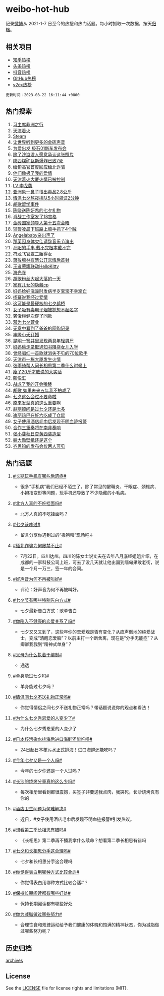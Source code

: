 # weibo-hot-hub

记录[微博](https://www.weibo.com)从 2021-1-7 日至今的热搜和热门话题。每小时抓取一次数据，按天[归档](archives)。

## 相关项目

- [知乎热榜](https://github.com/lonnyzhang423/zhihu-hot-hub)
- [头条热榜](https://github.com/lonnyzhang423/toutiao-hot-hub)
- [抖音热榜](https://github.com/lonnyzhang423/douyin-hot-hub)
- [GitHub热榜](https://github.com/lonnyzhang423/github-hot-hub)
- [v2ex热榜](https://github.com/lonnyzhang423/v2ex-hot-hub)


`更新时间：2023-08-22 16:11:44 +0800`

## 热门搜索

1. [习主席非洲之行](https://m.weibo.cn/search?containerid=100103type%3D1%26t%3D10%26q%3D%23%E4%B9%A0%E4%B8%BB%E5%B8%AD%E9%9D%9E%E6%B4%B2%E4%B9%8B%E8%A1%8C%23&stream_entry_id=51&isnewpage=1&extparam=seat%3D1%26c_type%3D51%26cate%3D10103%26filter_type%3Drealtimehot%26pos%3D0%26stream_entry_id%3D51%26dgr%3D0%26display_time%3D1692691903%26pre_seqid%3D1692691903369027164153&luicode=10000011&lfid=106003type%253D25%2526t%253D3%2526disable_hot%253D1%2526filter_type%253Drealtimehot)
1. [天津着火](https://m.weibo.cn/search?containerid=100103type%3D1%26t%3D10%26q%3D%23%E5%A4%A9%E6%B4%A5%E7%9D%80%E7%81%AB%23&stream_entry_id=31&isnewpage=1&extparam=seat%3D1%26lcate%3D5001%26dgr%3D0%26band_rank%3D1%26filter_type%3Drealtimehot%26pos%3D0%26flag%3D4%26c_type%3D31%26realpos%3D1%26cate%3D5001%26q%3D%2523%25E5%25A4%25A9%25E6%25B4%25A5%25E7%259D%2580%25E7%2581%25AB%2523%26stream_entry_id%3D31%26display_time%3D1692691903%26pre_seqid%3D1692691903369027164153&luicode=10000011&lfid=106003type%253D25%2526t%253D3%2526disable_hot%253D1%2526filter_type%253Drealtimehot)
1. [Steam](https://m.weibo.cn/search?containerid=100103type%3D1%26t%3D10%26q%3DSteam&stream_entry_id=31&isnewpage=1&extparam=seat%3D1%26lcate%3D5001%26dgr%3D0%26band_rank%3D2%26filter_type%3Drealtimehot%26pos%3D1%26flag%3D1%26c_type%3D31%26realpos%3D2%26cate%3D5001%26q%3DSteam%26stream_entry_id%3D31%26display_time%3D1692691903%26pre_seqid%3D1692691903369027164153&luicode=10000011&lfid=106003type%253D25%2526t%253D3%2526disable_hot%253D1%2526filter_type%253Drealtimehot)
1. [让世界听到更多的金砖声音](https://m.weibo.cn/search?containerid=100103type%3D1%26t%3D10%26q%3D%23%E8%AE%A9%E4%B8%96%E7%95%8C%E5%90%AC%E5%88%B0%E6%9B%B4%E5%A4%9A%E7%9A%84%E9%87%91%E7%A0%96%E5%A3%B0%E9%9F%B3%23&stream_entry_id=31&isnewpage=1&extparam=seat%3D1%26lcate%3D5001%26dgr%3D0%26band_rank%3D3%26filter_type%3Drealtimehot%26pos%3D2%26flag%3D1%26c_type%3D31%26realpos%3D3%26cate%3D5001%26q%3D%2523%25E8%25AE%25A9%25E4%25B8%2596%25E7%2595%258C%25E5%2590%25AC%25E5%2588%25B0%25E6%259B%25B4%25E5%25A4%259A%25E7%259A%2584%25E9%2587%2591%25E7%25A0%2596%25E5%25A3%25B0%25E9%259F%25B3%2523%26stream_entry_id%3D31%26display_time%3D1692691903%26pre_seqid%3D1692691903369027164153&luicode=10000011&lfid=106003type%253D25%2526t%253D3%2526disable_hot%253D1%2526filter_type%253Drealtimehot)
1. [为爱出发 极石01新车发布会](https://m.weibo.cn/search?containerid=100103type%3D1%26t%3D10%26q%3D%23%E4%B8%BA%E7%88%B1%E5%87%BA%E5%8F%91+%E6%9E%81%E7%9F%B301%E6%96%B0%E8%BD%A6%E5%8F%91%E5%B8%83%E4%BC%9A%23&stream_entry_id=31&isnewpage=1&extparam=seat%3D1%26lcate%3D5001%26topic_ad%3D1%26is_ad_pos%3D1%26filter_type%3Drealtimehot%26pos%3D3%26dgr%3D0%26adid%3D200085%26c_type%3D31%26cate%3D5001%26q%3D%2523%25E4%25B8%25BA%25E7%2588%25B1%25E5%2587%25BA%25E5%258F%2591%2520%25E6%259E%2581%25E7%259F%25B301%25E6%2596%25B0%25E8%25BD%25A6%25E5%258F%2591%25E5%25B8%2583%25E4%25BC%259A%2523%26stream_entry_id%3D31%26band_rank%3D4%26display_time%3D1692691903%26pre_seqid%3D1692691903369027164153&luicode=10000011&lfid=106003type%253D25%2526t%253D3%2526disable_hot%253D1%2526filter_type%253Drealtimehot)
1. [除了沙溢没人愿意承认这张照片](https://m.weibo.cn/search?containerid=100103type%3D1%26t%3D10%26q%3D%E9%99%A4%E4%BA%86%E6%B2%99%E6%BA%A2%E6%B2%A1%E4%BA%BA%E6%84%BF%E6%84%8F%E6%89%BF%E8%AE%A4%E8%BF%99%E5%BC%A0%E7%85%A7%E7%89%87&stream_entry_id=31&isnewpage=1&extparam=seat%3D1%26lcate%3D5001%26dgr%3D0%26band_rank%3D4%26filter_type%3Drealtimehot%26pos%3D4%26flag%3D2%26c_type%3D31%26realpos%3D4%26cate%3D5001%26q%3D%25E9%2599%25A4%25E4%25BA%2586%25E6%25B2%2599%25E6%25BA%25A2%25E6%25B2%25A1%25E4%25BA%25BA%25E6%2584%25BF%25E6%2584%258F%25E6%2589%25BF%25E8%25AE%25A4%25E8%25BF%2599%25E5%25BC%25A0%25E7%2585%25A7%25E7%2589%2587%26stream_entry_id%3D31%26display_time%3D1692691903%26pre_seqid%3D1692691903369027164153&luicode=10000011&lfid=106003type%253D25%2526t%253D3%2526disable_hot%253D1%2526filter_type%253Drealtimehot)
1. [陕西煤矿瓦斯爆炸已致7死](https://m.weibo.cn/search?containerid=100103type%3D1%26t%3D10%26q%3D%23%E9%99%95%E8%A5%BF%E7%85%A4%E7%9F%BF%E7%93%A6%E6%96%AF%E7%88%86%E7%82%B8%E5%B7%B2%E8%87%B47%E6%AD%BB%23&stream_entry_id=31&isnewpage=1&extparam=seat%3D1%26lcate%3D5001%26dgr%3D0%26band_rank%3D5%26filter_type%3Drealtimehot%26pos%3D5%26flag%3D1%26c_type%3D31%26realpos%3D5%26cate%3D5001%26q%3D%2523%25E9%2599%2595%25E8%25A5%25BF%25E7%2585%25A4%25E7%259F%25BF%25E7%2593%25A6%25E6%2596%25AF%25E7%2588%2586%25E7%2582%25B8%25E5%25B7%25B2%25E8%2587%25B47%25E6%25AD%25BB%2523%26stream_entry_id%3D31%26display_time%3D1692691903%26pre_seqid%3D1692691903369027164153&luicode=10000011&lfid=106003type%253D25%2526t%253D3%2526disable_hot%253D1%2526filter_type%253Drealtimehot)
1. [缅甸高官首度回应缅北诈骗](https://m.weibo.cn/search?containerid=100103type%3D1%26t%3D10%26q%3D%23%E7%BC%85%E7%94%B8%E9%AB%98%E5%AE%98%E9%A6%96%E5%BA%A6%E5%9B%9E%E5%BA%94%E7%BC%85%E5%8C%97%E8%AF%88%E9%AA%97%23&stream_entry_id=31&isnewpage=1&extparam=seat%3D1%26lcate%3D5001%26dgr%3D0%26band_rank%3D6%26filter_type%3Drealtimehot%26pos%3D6%26flag%3D2%26c_type%3D31%26realpos%3D6%26cate%3D5001%26q%3D%2523%25E7%25BC%2585%25E7%2594%25B8%25E9%25AB%2598%25E5%25AE%2598%25E9%25A6%2596%25E5%25BA%25A6%25E5%259B%259E%25E5%25BA%2594%25E7%25BC%2585%25E5%258C%2597%25E8%25AF%2588%25E9%25AA%2597%2523%26stream_entry_id%3D31%26display_time%3D1692691903%26pre_seqid%3D1692691903369027164153&luicode=10000011&lfid=106003type%253D25%2526t%253D3%2526disable_hot%253D1%2526filter_type%253Drealtimehot)
1. [他们像极了我的爱情](https://m.weibo.cn/search?containerid=100103type%3D1%26t%3D10%26q%3D%23%E4%BB%96%E4%BB%AC%E5%83%8F%E6%9E%81%E4%BA%86%E6%88%91%E7%9A%84%E7%88%B1%E6%83%85%23&stream_entry_id=31&isnewpage=1&extparam=seat%3D1%26lcate%3D5001%26is_ad_pos%3D1%26band_rank%3D7%26filter_type%3Drealtimehot%26pos%3D7%26dgr%3D0%26adid%3D200205%26c_type%3D31%26cate%3D5001%26q%3D%2523%25E4%25BB%2596%25E4%25BB%25AC%25E5%2583%258F%25E6%259E%2581%25E4%25BA%2586%25E6%2588%2591%25E7%259A%2584%25E7%2588%25B1%25E6%2583%2585%2523%26stream_entry_id%3D31%26display_time%3D1692691903%26pre_seqid%3D1692691903369027164153&luicode=10000011&lfid=106003type%253D25%2526t%253D3%2526disable_hot%253D1%2526filter_type%253Drealtimehot)
1. [天津着火大厦火情已被控制](https://m.weibo.cn/search?containerid=100103type%3D1%26t%3D10%26q%3D%23%E5%A4%A9%E6%B4%A5%E7%9D%80%E7%81%AB%E5%A4%A7%E5%8E%A6%E7%81%AB%E6%83%85%E5%B7%B2%E8%A2%AB%E6%8E%A7%E5%88%B6%23&stream_entry_id=31&isnewpage=1&extparam=seat%3D1%26lcate%3D5001%26dgr%3D0%26band_rank%3D7%26filter_type%3Drealtimehot%26pos%3D8%26flag%3D1%26c_type%3D31%26realpos%3D7%26cate%3D5001%26q%3D%2523%25E5%25A4%25A9%25E6%25B4%25A5%25E7%259D%2580%25E7%2581%25AB%25E5%25A4%25A7%25E5%258E%25A6%25E7%2581%25AB%25E6%2583%2585%25E5%25B7%25B2%25E8%25A2%25AB%25E6%258E%25A7%25E5%2588%25B6%2523%26stream_entry_id%3D31%26display_time%3D1692691903%26pre_seqid%3D1692691903369027164153&luicode=10000011&lfid=106003type%253D25%2526t%253D3%2526disable_hot%253D1%2526filter_type%253Drealtimehot)
1. [LV 李龙馥](https://m.weibo.cn/search?containerid=100103type%3D1%26t%3D10%26q%3DLV+%E6%9D%8E%E9%BE%99%E9%A6%A5&stream_entry_id=31&isnewpage=1&extparam=seat%3D1%26lcate%3D5001%26dgr%3D0%26band_rank%3D8%26filter_type%3Drealtimehot%26pos%3D9%26flag%3D0%26c_type%3D31%26realpos%3D8%26cate%3D5001%26q%3DLV%2520%25E6%259D%258E%25E9%25BE%2599%25E9%25A6%25A5%26stream_entry_id%3D31%26display_time%3D1692691903%26pre_seqid%3D1692691903369027164153&luicode=10000011&lfid=106003type%253D25%2526t%253D3%2526disable_hot%253D1%2526filter_type%253Drealtimehot)
1. [亚洲象一鼻子甩出毒品2.8公斤](https://m.weibo.cn/search?containerid=100103type%3D1%26t%3D10%26q%3D%23%E4%BA%9A%E6%B4%B2%E8%B1%A1%E4%B8%80%E9%BC%BB%E5%AD%90%E7%94%A9%E5%87%BA%E6%AF%92%E5%93%812.8%E5%85%AC%E6%96%A4%23&stream_entry_id=31&isnewpage=1&extparam=seat%3D1%26lcate%3D5001%26dgr%3D0%26band_rank%3D9%26filter_type%3Drealtimehot%26pos%3D10%26flag%3D2%26c_type%3D31%26realpos%3D9%26cate%3D5001%26q%3D%2523%25E4%25BA%259A%25E6%25B4%25B2%25E8%25B1%25A1%25E4%25B8%2580%25E9%25BC%25BB%25E5%25AD%2590%25E7%2594%25A9%25E5%2587%25BA%25E6%25AF%2592%25E5%2593%25812.8%25E5%2585%25AC%25E6%2596%25A4%2523%26stream_entry_id%3D31%26display_time%3D1692691903%26pre_seqid%3D1692691903369027164153&luicode=10000011&lfid=106003type%253D25%2526t%253D3%2526disable_hot%253D1%2526filter_type%253Drealtimehot)
1. [情侣七夕熬夜排队5小时领证2分钟](https://m.weibo.cn/search?containerid=100103type%3D1%26t%3D10%26q%3D%23%E6%83%85%E4%BE%A3%E4%B8%83%E5%A4%95%E7%86%AC%E5%A4%9C%E6%8E%92%E9%98%9F5%E5%B0%8F%E6%97%B6%E9%A2%86%E8%AF%812%E5%88%86%E9%92%9F%23&stream_entry_id=31&isnewpage=1&extparam=seat%3D1%26lcate%3D5001%26dgr%3D0%26band_rank%3D10%26filter_type%3Drealtimehot%26pos%3D11%26flag%3D0%26c_type%3D31%26realpos%3D10%26cate%3D5001%26q%3D%2523%25E6%2583%2585%25E4%25BE%25A3%25E4%25B8%2583%25E5%25A4%2595%25E7%2586%25AC%25E5%25A4%259C%25E6%258E%2592%25E9%2598%259F5%25E5%25B0%258F%25E6%2597%25B6%25E9%25A2%2586%25E8%25AF%25812%25E5%2588%2586%25E9%2592%259F%2523%26stream_entry_id%3D31%26display_time%3D1692691903%26pre_seqid%3D1692691903369027164153&luicode=10000011&lfid=106003type%253D25%2526t%253D3%2526disable_hot%253D1%2526filter_type%253Drealtimehot)
1. [胡歌留学事件](https://m.weibo.cn/search?containerid=100103type%3D1%26t%3D10%26q%3D%23%E8%83%A1%E6%AD%8C%E7%95%99%E5%AD%A6%E4%BA%8B%E4%BB%B6%23&stream_entry_id=31&isnewpage=1&extparam=seat%3D1%26lcate%3D5001%26dgr%3D0%26band_rank%3D11%26filter_type%3Drealtimehot%26pos%3D12%26flag%3D1%26c_type%3D31%26realpos%3D11%26cate%3D5001%26q%3D%2523%25E8%2583%25A1%25E6%25AD%258C%25E7%2595%2599%25E5%25AD%25A6%25E4%25BA%258B%25E4%25BB%25B6%2523%26stream_entry_id%3D31%26display_time%3D1692691903%26pre_seqid%3D1692691903369027164153&luicode=10000011&lfid=106003type%253D25%2526t%253D3%2526disable_hot%253D1%2526filter_type%253Drealtimehot)
1. [陈晓送陈妍希的七夕礼物](https://m.weibo.cn/search?containerid=100103type%3D1%26t%3D10%26q%3D%23%E9%99%88%E6%99%93%E9%80%81%E9%99%88%E5%A6%8D%E5%B8%8C%E7%9A%84%E4%B8%83%E5%A4%95%E7%A4%BC%E7%89%A9%23&stream_entry_id=31&isnewpage=1&extparam=seat%3D1%26lcate%3D5001%26dgr%3D0%26band_rank%3D12%26filter_type%3Drealtimehot%26pos%3D13%26flag%3D1%26c_type%3D31%26realpos%3D12%26cate%3D5001%26q%3D%2523%25E9%2599%2588%25E6%2599%2593%25E9%2580%2581%25E9%2599%2588%25E5%25A6%258D%25E5%25B8%258C%25E7%259A%2584%25E4%25B8%2583%25E5%25A4%2595%25E7%25A4%25BC%25E7%2589%25A9%2523%26stream_entry_id%3D31%26display_time%3D1692691903%26pre_seqid%3D1692691903369027164153&luicode=10000011&lfid=106003type%253D25%2526t%253D3%2526disable_hot%253D1%2526filter_type%253Drealtimehot)
1. [肖战工作室发了18宫格](https://m.weibo.cn/search?containerid=100103type%3D1%26t%3D10%26q%3D%23%E8%82%96%E6%88%98%E5%B7%A5%E4%BD%9C%E5%AE%A4%E5%8F%91%E4%BA%8618%E5%AE%AB%E6%A0%BC%23&stream_entry_id=31&isnewpage=1&extparam=seat%3D1%26lcate%3D5001%26dgr%3D0%26band_rank%3D13%26filter_type%3Drealtimehot%26pos%3D14%26flag%3D1%26c_type%3D31%26realpos%3D13%26cate%3D5001%26q%3D%2523%25E8%2582%2596%25E6%2588%2598%25E5%25B7%25A5%25E4%25BD%259C%25E5%25AE%25A4%25E5%258F%2591%25E4%25BA%258618%25E5%25AE%25AB%25E6%25A0%25BC%2523%26stream_entry_id%3D31%26display_time%3D1692691903%26pre_seqid%3D1692691903369027164153&luicode=10000011&lfid=106003type%253D25%2526t%253D3%2526disable_hot%253D1%2526filter_type%253Drealtimehot)
1. [金砖国家领导人第十五次会晤](https://m.weibo.cn/search?containerid=100103type%3D1%26t%3D10%26q%3D%23%E9%87%91%E7%A0%96%E5%9B%BD%E5%AE%B6%E9%A2%86%E5%AF%BC%E4%BA%BA%E7%AC%AC%E5%8D%81%E4%BA%94%E6%AC%A1%E4%BC%9A%E6%99%A4%23&stream_entry_id=31&isnewpage=1&extparam=seat%3D1%26lcate%3D5001%26dgr%3D0%26band_rank%3D14%26filter_type%3Drealtimehot%26pos%3D15%26flag%3D1%26c_type%3D31%26realpos%3D14%26cate%3D5001%26q%3D%2523%25E9%2587%2591%25E7%25A0%2596%25E5%259B%25BD%25E5%25AE%25B6%25E9%25A2%2586%25E5%25AF%25BC%25E4%25BA%25BA%25E7%25AC%25AC%25E5%258D%2581%25E4%25BA%2594%25E6%25AC%25A1%25E4%25BC%259A%25E6%2599%25A4%2523%26stream_entry_id%3D31%26display_time%3D1692691903%26pre_seqid%3D1692691903369027164153&luicode=10000011&lfid=106003type%253D25%2526t%253D3%2526disable_hot%253D1%2526filter_type%253Drealtimehot)
1. [辅警凌晨下班路上顺手抓了4个贼](https://m.weibo.cn/search?containerid=100103type%3D1%26t%3D10%26q%3D%23%E8%BE%85%E8%AD%A6%E5%87%8C%E6%99%A8%E4%B8%8B%E7%8F%AD%E8%B7%AF%E4%B8%8A%E9%A1%BA%E6%89%8B%E6%8A%93%E4%BA%864%E4%B8%AA%E8%B4%BC%23&stream_entry_id=31&isnewpage=1&extparam=seat%3D1%26lcate%3D5001%26dgr%3D0%26band_rank%3D15%26filter_type%3Drealtimehot%26pos%3D16%26flag%3D32768%26adid%3D200266%26c_type%3D31%26realpos%3D15%26cate%3D5001%26q%3D%2523%25E8%25BE%2585%25E8%25AD%25A6%25E5%2587%258C%25E6%2599%25A8%25E4%25B8%258B%25E7%258F%25AD%25E8%25B7%25AF%25E4%25B8%258A%25E9%25A1%25BA%25E6%2589%258B%25E6%258A%2593%25E4%25BA%25864%25E4%25B8%25AA%25E8%25B4%25BC%2523%26stream_entry_id%3D31%26display_time%3D1692691903%26pre_seqid%3D1692691903369027164153&luicode=10000011&lfid=106003type%253D25%2526t%253D3%2526disable_hot%253D1%2526filter_type%253Drealtimehot)
1. [Angelababy亲出声了](https://m.weibo.cn/search?containerid=100103type%3D1%26t%3D10%26q%3D%23Angelababy%E4%BA%B2%E5%87%BA%E5%A3%B0%E4%BA%86%23&stream_entry_id=31&isnewpage=1&extparam=seat%3D1%26lcate%3D5001%26dgr%3D0%26band_rank%3D16%26filter_type%3Drealtimehot%26pos%3D17%26flag%3D1%26c_type%3D31%26realpos%3D16%26cate%3D5001%26q%3D%2523Angelababy%25E4%25BA%25B2%25E5%2587%25BA%25E5%25A3%25B0%25E4%25BA%2586%2523%26stream_entry_id%3D31%26display_time%3D1692691903%26pre_seqid%3D1692691903369027164153&luicode=10000011&lfid=106003type%253D25%2526t%253D3%2526disable_hot%253D1%2526filter_type%253Drealtimehot)
1. [那英因身体欠佳请辞音乐节演出](https://m.weibo.cn/search?containerid=100103type%3D1%26t%3D10%26q%3D%23%E9%82%A3%E8%8B%B1%E5%9B%A0%E8%BA%AB%E4%BD%93%E6%AC%A0%E4%BD%B3%E8%AF%B7%E8%BE%9E%E9%9F%B3%E4%B9%90%E8%8A%82%E6%BC%94%E5%87%BA%23&stream_entry_id=31&isnewpage=1&extparam=seat%3D1%26lcate%3D5001%26dgr%3D0%26band_rank%3D17%26filter_type%3Drealtimehot%26pos%3D18%26flag%3D2%26c_type%3D31%26realpos%3D17%26cate%3D5001%26q%3D%2523%25E9%2582%25A3%25E8%258B%25B1%25E5%259B%25A0%25E8%25BA%25AB%25E4%25BD%2593%25E6%25AC%25A0%25E4%25BD%25B3%25E8%25AF%25B7%25E8%25BE%259E%25E9%259F%25B3%25E4%25B9%2590%25E8%258A%2582%25E6%25BC%2594%25E5%2587%25BA%2523%26stream_entry_id%3D31%26display_time%3D1692691903%26pre_seqid%3D1692691903369027164153&luicode=10000011&lfid=106003type%253D25%2526t%253D3%2526disable_hot%253D1%2526filter_type%253Drealtimehot)
1. [孙阳的手串 戴不完根本戴不完](https://m.weibo.cn/search?containerid=100103type%3D1%26t%3D10%26q%3D%E5%AD%99%E9%98%B3%E7%9A%84%E6%89%8B%E4%B8%B2+%E6%88%B4%E4%B8%8D%E5%AE%8C%E6%A0%B9%E6%9C%AC%E6%88%B4%E4%B8%8D%E5%AE%8C&stream_entry_id=31&isnewpage=1&extparam=seat%3D1%26lcate%3D5001%26dgr%3D0%26band_rank%3D18%26filter_type%3Drealtimehot%26pos%3D19%26flag%3D0%26c_type%3D31%26realpos%3D18%26cate%3D5001%26q%3D%25E5%25AD%2599%25E9%2598%25B3%25E7%259A%2584%25E6%2589%258B%25E4%25B8%25B2%2520%25E6%2588%25B4%25E4%25B8%258D%25E5%25AE%258C%25E6%25A0%25B9%25E6%259C%25AC%25E6%2588%25B4%25E4%25B8%258D%25E5%25AE%258C%26stream_entry_id%3D31%26display_time%3D1692691903%26pre_seqid%3D1692691903369027164153&luicode=10000011&lfid=106003type%253D25%2526t%253D3%2526disable_hot%253D1%2526filter_type%253Drealtimehot)
1. [符龙飞官宣二胎得女](https://m.weibo.cn/search?containerid=100103type%3D1%26t%3D10%26q%3D%23%E7%AC%A6%E9%BE%99%E9%A3%9E%E5%AE%98%E5%AE%A3%E4%BA%8C%E8%83%8E%E5%BE%97%E5%A5%B3%23&stream_entry_id=31&isnewpage=1&extparam=seat%3D1%26lcate%3D5001%26dgr%3D0%26band_rank%3D19%26filter_type%3Drealtimehot%26pos%3D20%26flag%3D0%26c_type%3D31%26realpos%3D19%26cate%3D5001%26q%3D%2523%25E7%25AC%25A6%25E9%25BE%2599%25E9%25A3%259E%25E5%25AE%2598%25E5%25AE%25A3%25E4%25BA%258C%25E8%2583%258E%25E5%25BE%2597%25E5%25A5%25B3%2523%26stream_entry_id%3D31%26display_time%3D1692691903%26pre_seqid%3D1692691903369027164153&luicode=10000011&lfid=106003type%253D25%2526t%253D3%2526disable_hot%253D1%2526filter_type%253Drealtimehot)
1. [萧敬腾林有慧公开恋情后首封](https://m.weibo.cn/search?containerid=100103type%3D1%26t%3D10%26q%3D%23%E8%90%A7%E6%95%AC%E8%85%BE%E6%9E%97%E6%9C%89%E6%85%A7%E5%85%AC%E5%BC%80%E6%81%8B%E6%83%85%E5%90%8E%E9%A6%96%E5%B0%81%23&stream_entry_id=31&isnewpage=1&extparam=seat%3D1%26lcate%3D5001%26dgr%3D0%26band_rank%3D20%26filter_type%3Drealtimehot%26pos%3D21%26flag%3D1%26c_type%3D31%26realpos%3D20%26cate%3D5001%26q%3D%2523%25E8%2590%25A7%25E6%2595%25AC%25E8%2585%25BE%25E6%259E%2597%25E6%259C%2589%25E6%2585%25A7%25E5%2585%25AC%25E5%25BC%2580%25E6%2581%258B%25E6%2583%2585%25E5%2590%258E%25E9%25A6%2596%25E5%25B0%2581%2523%26stream_entry_id%3D31%26display_time%3D1692691903%26pre_seqid%3D1692691903369027164153&luicode=10000011&lfid=106003type%253D25%2526t%253D3%2526disable_hot%253D1%2526filter_type%253Drealtimehot)
1. [王者荣耀联动HelloKitty](https://m.weibo.cn/search?containerid=100103type%3D1%26t%3D10%26q%3D%23%E7%8E%8B%E8%80%85%E8%8D%A3%E8%80%80%E8%81%94%E5%8A%A8HelloKitty%23&stream_entry_id=31&isnewpage=1&extparam=seat%3D1%26lcate%3D5001%26dgr%3D0%26band_rank%3D21%26filter_type%3Drealtimehot%26pos%3D22%26flag%3D0%26c_type%3D31%26realpos%3D21%26cate%3D5001%26q%3D%2523%25E7%258E%258B%25E8%2580%2585%25E8%258D%25A3%25E8%2580%2580%25E8%2581%2594%25E5%258A%25A8HelloKitty%2523%26stream_entry_id%3D31%26display_time%3D1692691903%26pre_seqid%3D1692691903369027164153&luicode=10000011&lfid=106003type%253D25%2526t%253D3%2526disable_hot%253D1%2526filter_type%253Drealtimehot)
1. [海光寺](https://m.weibo.cn/search?containerid=100103type%3D1%26t%3D10%26q%3D%E6%B5%B7%E5%85%89%E5%AF%BA&stream_entry_id=31&isnewpage=1&extparam=seat%3D1%26lcate%3D5001%26dgr%3D0%26band_rank%3D22%26filter_type%3Drealtimehot%26pos%3D23%26flag%3D1%26c_type%3D31%26realpos%3D22%26cate%3D5001%26q%3D%25E6%25B5%25B7%25E5%2585%2589%25E5%25AF%25BA%26stream_entry_id%3D31%26display_time%3D1692691903%26pre_seqid%3D1692691903369027164153&luicode=10000011&lfid=106003type%253D25%2526t%253D3%2526disable_hot%253D1%2526filter_type%253Drealtimehot)
1. [胡歌粉丝大起大落的一天](https://m.weibo.cn/search?containerid=100103type%3D1%26t%3D10%26q%3D%23%E8%83%A1%E6%AD%8C%E7%B2%89%E4%B8%9D%E5%A4%A7%E8%B5%B7%E5%A4%A7%E8%90%BD%E7%9A%84%E4%B8%80%E5%A4%A9%23&stream_entry_id=31&isnewpage=1&extparam=seat%3D1%26lcate%3D5001%26dgr%3D0%26band_rank%3D23%26filter_type%3Drealtimehot%26pos%3D24%26flag%3D1%26c_type%3D31%26realpos%3D23%26cate%3D5001%26q%3D%2523%25E8%2583%25A1%25E6%25AD%258C%25E7%25B2%2589%25E4%25B8%259D%25E5%25A4%25A7%25E8%25B5%25B7%25E5%25A4%25A7%25E8%2590%25BD%25E7%259A%2584%25E4%25B8%2580%25E5%25A4%25A9%2523%26stream_entry_id%3D31%26display_time%3D1692691903%26pre_seqid%3D1692691903369027164153&luicode=10000011&lfid=106003type%253D25%2526t%253D3%2526disable_hot%253D1%2526filter_type%253Drealtimehot)
1. [家有儿女的隐藏cp](https://m.weibo.cn/search?containerid=100103type%3D1%26t%3D10%26q%3D%23%E5%AE%B6%E6%9C%89%E5%84%BF%E5%A5%B3%E7%9A%84%E9%9A%90%E8%97%8Fcp%23&stream_entry_id=31&isnewpage=1&extparam=seat%3D1%26lcate%3D5001%26dgr%3D0%26band_rank%3D24%26filter_type%3Drealtimehot%26pos%3D25%26flag%3D1%26c_type%3D31%26realpos%3D24%26cate%3D5001%26q%3D%2523%25E5%25AE%25B6%25E6%259C%2589%25E5%2584%25BF%25E5%25A5%25B3%25E7%259A%2584%25E9%259A%2590%25E8%2597%258Fcp%2523%26stream_entry_id%3D31%26display_time%3D1692691903%26pre_seqid%3D1692691903369027164153&luicode=10000011&lfid=106003type%253D25%2526t%253D3%2526disable_hot%253D1%2526filter_type%253Drealtimehot)
1. [妈妈给娃洗澡时发病半岁宝宝不幸溺亡](https://m.weibo.cn/search?containerid=100103type%3D1%26t%3D10%26q%3D%23%E5%A6%88%E5%A6%88%E7%BB%99%E5%A8%83%E6%B4%97%E6%BE%A1%E6%97%B6%E5%8F%91%E7%97%85%E5%8D%8A%E5%B2%81%E5%AE%9D%E5%AE%9D%E4%B8%8D%E5%B9%B8%E6%BA%BA%E4%BA%A1%23&stream_entry_id=31&isnewpage=1&extparam=seat%3D1%26lcate%3D5001%26dgr%3D0%26band_rank%3D25%26filter_type%3Drealtimehot%26pos%3D26%26flag%3D0%26c_type%3D31%26realpos%3D25%26cate%3D5001%26q%3D%2523%25E5%25A6%2588%25E5%25A6%2588%25E7%25BB%2599%25E5%25A8%2583%25E6%25B4%2597%25E6%25BE%25A1%25E6%2597%25B6%25E5%258F%2591%25E7%2597%2585%25E5%258D%258A%25E5%25B2%2581%25E5%25AE%259D%25E5%25AE%259D%25E4%25B8%258D%25E5%25B9%25B8%25E6%25BA%25BA%25E4%25BA%25A1%2523%26stream_entry_id%3D31%26display_time%3D1692691903%26pre_seqid%3D1692691903369027164153&luicode=10000011&lfid=106003type%253D25%2526t%253D3%2526disable_hot%253D1%2526filter_type%253Drealtimehot)
1. [杨幂说我呸过爱情](https://m.weibo.cn/search?containerid=100103type%3D1%26t%3D10%26q%3D%23%E6%9D%A8%E5%B9%82%E8%AF%B4%E6%88%91%E5%91%B8%E8%BF%87%E7%88%B1%E6%83%85%23&stream_entry_id=31&isnewpage=1&extparam=seat%3D1%26lcate%3D5001%26dgr%3D0%26band_rank%3D26%26filter_type%3Drealtimehot%26pos%3D27%26flag%3D1%26c_type%3D31%26realpos%3D26%26cate%3D5001%26q%3D%2523%25E6%259D%25A8%25E5%25B9%2582%25E8%25AF%25B4%25E6%2588%2591%25E5%2591%25B8%25E8%25BF%2587%25E7%2588%25B1%25E6%2583%2585%2523%26stream_entry_id%3D31%26display_time%3D1692691903%26pre_seqid%3D1692691903369027164153&luicode=10000011&lfid=106003type%253D25%2526t%253D3%2526disable_hot%253D1%2526filter_type%253Drealtimehot)
1. [这可能是最硬核的七夕鹊桥](https://m.weibo.cn/search?containerid=100103type%3D1%26t%3D10%26q%3D%23%E8%BF%99%E5%8F%AF%E8%83%BD%E6%98%AF%E6%9C%80%E7%A1%AC%E6%A0%B8%E7%9A%84%E4%B8%83%E5%A4%95%E9%B9%8A%E6%A1%A5%23&stream_entry_id=31&isnewpage=1&extparam=seat%3D1%26lcate%3D5001%26dgr%3D0%26band_rank%3D27%26filter_type%3Drealtimehot%26pos%3D28%26flag%3D0%26c_type%3D31%26realpos%3D27%26cate%3D5001%26q%3D%2523%25E8%25BF%2599%25E5%258F%25AF%25E8%2583%25BD%25E6%2598%25AF%25E6%259C%2580%25E7%25A1%25AC%25E6%25A0%25B8%25E7%259A%2584%25E4%25B8%2583%25E5%25A4%2595%25E9%25B9%258A%25E6%25A1%25A5%2523%26stream_entry_id%3D31%26display_time%3D1692691903%26pre_seqid%3D1692691903369027164153&luicode=10000011&lfid=106003type%253D25%2526t%253D3%2526disable_hot%253D1%2526filter_type%253Drealtimehot)
1. [女子吸有毒电子烟被抓想不起名字](https://m.weibo.cn/search?containerid=100103type%3D1%26t%3D10%26q%3D%23%E5%A5%B3%E5%AD%90%E5%90%B8%E6%9C%89%E6%AF%92%E7%94%B5%E5%AD%90%E7%83%9F%E8%A2%AB%E6%8A%93%E6%83%B3%E4%B8%8D%E8%B5%B7%E5%90%8D%E5%AD%97%23&stream_entry_id=31&isnewpage=1&extparam=seat%3D1%26lcate%3D5001%26dgr%3D0%26band_rank%3D28%26filter_type%3Drealtimehot%26pos%3D29%26flag%3D1%26c_type%3D31%26realpos%3D28%26cate%3D5001%26q%3D%2523%25E5%25A5%25B3%25E5%25AD%2590%25E5%2590%25B8%25E6%259C%2589%25E6%25AF%2592%25E7%2594%25B5%25E5%25AD%2590%25E7%2583%259F%25E8%25A2%25AB%25E6%258A%2593%25E6%2583%25B3%25E4%25B8%258D%25E8%25B5%25B7%25E5%2590%258D%25E5%25AD%2597%2523%26stream_entry_id%3D31%26display_time%3D1692691903%26pre_seqid%3D1692691903369027164153&luicode=10000011&lfid=106003type%253D25%2526t%253D3%2526disable_hot%253D1%2526filter_type%253Drealtimehot)
1. [龚俊檀健次穿了同款](https://m.weibo.cn/search?containerid=100103type%3D1%26t%3D10%26q%3D%23%E9%BE%9A%E4%BF%8A%E6%AA%80%E5%81%A5%E6%AC%A1%E7%A9%BF%E4%BA%86%E5%90%8C%E6%AC%BE%23&stream_entry_id=31&isnewpage=1&extparam=seat%3D1%26lcate%3D5001%26dgr%3D0%26band_rank%3D29%26filter_type%3Drealtimehot%26pos%3D30%26flag%3D1%26c_type%3D31%26realpos%3D29%26cate%3D5001%26q%3D%2523%25E9%25BE%259A%25E4%25BF%258A%25E6%25AA%2580%25E5%2581%25A5%25E6%25AC%25A1%25E7%25A9%25BF%25E4%25BA%2586%25E5%2590%258C%25E6%25AC%25BE%2523%26stream_entry_id%3D31%26display_time%3D1692691903%26pre_seqid%3D1692691903369027164153&luicode=10000011&lfid=106003type%253D25%2526t%253D3%2526disable_hot%253D1%2526filter_type%253Drealtimehot)
1. [邓为七夕营业](https://m.weibo.cn/search?containerid=100103type%3D1%26t%3D10%26q%3D%23%E9%82%93%E4%B8%BA%E4%B8%83%E5%A4%95%E8%90%A5%E4%B8%9A%23&stream_entry_id=31&isnewpage=1&extparam=seat%3D1%26lcate%3D5001%26dgr%3D0%26band_rank%3D30%26filter_type%3Drealtimehot%26pos%3D31%26flag%3D1%26c_type%3D31%26realpos%3D30%26cate%3D5001%26q%3D%2523%25E9%2582%2593%25E4%25B8%25BA%25E4%25B8%2583%25E5%25A4%2595%25E8%2590%25A5%25E4%25B8%259A%2523%26stream_entry_id%3D31%26display_time%3D1692691903%26pre_seqid%3D1692691903369027164153&luicode=10000011&lfid=106003type%253D25%2526t%253D3%2526disable_hot%253D1%2526filter_type%253Drealtimehot)
1. [无意中看到了爸爸的网购记录](https://m.weibo.cn/search?containerid=100103type%3D1%26t%3D10%26q%3D%E6%97%A0%E6%84%8F%E4%B8%AD%E7%9C%8B%E5%88%B0%E4%BA%86%E7%88%B8%E7%88%B8%E7%9A%84%E7%BD%91%E8%B4%AD%E8%AE%B0%E5%BD%95&stream_entry_id=31&isnewpage=1&extparam=seat%3D1%26lcate%3D5001%26dgr%3D0%26band_rank%3D31%26filter_type%3Drealtimehot%26pos%3D32%26flag%3D1%26c_type%3D31%26realpos%3D31%26cate%3D5001%26q%3D%25E6%2597%25A0%25E6%2584%258F%25E4%25B8%25AD%25E7%259C%258B%25E5%2588%25B0%25E4%25BA%2586%25E7%2588%25B8%25E7%2588%25B8%25E7%259A%2584%25E7%25BD%2591%25E8%25B4%25AD%25E8%25AE%25B0%25E5%25BD%2595%26stream_entry_id%3D31%26display_time%3D1692691903%26pre_seqid%3D1692691903369027164153&luicode=10000011&lfid=106003type%253D25%2526t%253D3%2526disable_hot%253D1%2526filter_type%253Drealtimehot)
1. [丰隆小夭订婚](https://m.weibo.cn/search?containerid=100103type%3D1%26t%3D10%26q%3D%23%E4%B8%B0%E9%9A%86%E5%B0%8F%E5%A4%AD%E8%AE%A2%E5%A9%9A%23&stream_entry_id=31&isnewpage=1&extparam=seat%3D1%26lcate%3D5001%26dgr%3D0%26band_rank%3D32%26filter_type%3Drealtimehot%26pos%3D33%26flag%3D0%26c_type%3D31%26realpos%3D32%26cate%3D5001%26q%3D%2523%25E4%25B8%25B0%25E9%259A%2586%25E5%25B0%258F%25E5%25A4%25AD%25E8%25AE%25A2%25E5%25A9%259A%2523%26stream_entry_id%3D31%26display_time%3D1692691903%26pre_seqid%3D1692691903369027164153&luicode=10000011&lfid=106003type%253D25%2526t%253D3%2526disable_hot%253D1%2526filter_type%253Drealtimehot)
1. [昆明一窨井里发现两具年轻男尸](https://m.weibo.cn/search?containerid=100103type%3D1%26t%3D10%26q%3D%23%E6%98%86%E6%98%8E%E4%B8%80%E7%AA%A8%E4%BA%95%E9%87%8C%E5%8F%91%E7%8E%B0%E4%B8%A4%E5%85%B7%E5%B9%B4%E8%BD%BB%E7%94%B7%E5%B0%B8%23&stream_entry_id=31&isnewpage=1&extparam=seat%3D1%26lcate%3D5001%26dgr%3D0%26band_rank%3D33%26filter_type%3Drealtimehot%26pos%3D34%26flag%3D0%26c_type%3D31%26realpos%3D33%26cate%3D5001%26q%3D%2523%25E6%2598%2586%25E6%2598%258E%25E4%25B8%2580%25E7%25AA%25A8%25E4%25BA%2595%25E9%2587%258C%25E5%258F%2591%25E7%258E%25B0%25E4%25B8%25A4%25E5%2585%25B7%25E5%25B9%25B4%25E8%25BD%25BB%25E7%2594%25B7%25E5%25B0%25B8%2523%26stream_entry_id%3D31%26display_time%3D1692691903%26pre_seqid%3D1692691903369027164153&luicode=10000011&lfid=106003type%253D25%2526t%253D3%2526disable_hot%253D1%2526filter_type%253Drealtimehot)
1. [妈妈偷走录取通知书阻挠女儿入学](https://m.weibo.cn/search?containerid=100103type%3D1%26t%3D10%26q%3D%23%E5%A6%88%E5%A6%88%E5%81%B7%E8%B5%B0%E5%BD%95%E5%8F%96%E9%80%9A%E7%9F%A5%E4%B9%A6%E9%98%BB%E6%8C%A0%E5%A5%B3%E5%84%BF%E5%85%A5%E5%AD%A6%23&stream_entry_id=31&isnewpage=1&extparam=seat%3D1%26lcate%3D5001%26dgr%3D0%26band_rank%3D34%26filter_type%3Drealtimehot%26pos%3D35%26flag%3D0%26c_type%3D31%26realpos%3D34%26cate%3D5001%26q%3D%2523%25E5%25A6%2588%25E5%25A6%2588%25E5%2581%25B7%25E8%25B5%25B0%25E5%25BD%2595%25E5%258F%2596%25E9%2580%259A%25E7%259F%25A5%25E4%25B9%25A6%25E9%2598%25BB%25E6%258C%25A0%25E5%25A5%25B3%25E5%2584%25BF%25E5%2585%25A5%25E5%25AD%25A6%2523%26stream_entry_id%3D31%26display_time%3D1692691903%26pre_seqid%3D1692691903369027164153&luicode=10000011&lfid=106003type%253D25%2526t%253D3%2526disable_hot%253D1%2526filter_type%253Drealtimehot)
1. [曾经唱红一首歌就消失不见的70位歌手](https://m.weibo.cn/search?containerid=100103type%3D1%26t%3D10%26q%3D%E6%9B%BE%E7%BB%8F%E5%94%B1%E7%BA%A2%E4%B8%80%E9%A6%96%E6%AD%8C%E5%B0%B1%E6%B6%88%E5%A4%B1%E4%B8%8D%E8%A7%81%E7%9A%8470%E4%BD%8D%E6%AD%8C%E6%89%8B&stream_entry_id=31&isnewpage=1&extparam=seat%3D1%26lcate%3D5001%26dgr%3D0%26band_rank%3D35%26filter_type%3Drealtimehot%26pos%3D36%26flag%3D0%26c_type%3D31%26realpos%3D35%26cate%3D5001%26q%3D%25E6%259B%25BE%25E7%25BB%258F%25E5%2594%25B1%25E7%25BA%25A2%25E4%25B8%2580%25E9%25A6%2596%25E6%25AD%258C%25E5%25B0%25B1%25E6%25B6%2588%25E5%25A4%25B1%25E4%25B8%258D%25E8%25A7%2581%25E7%259A%258470%25E4%25BD%258D%25E6%25AD%258C%25E6%2589%258B%26stream_entry_id%3D31%26display_time%3D1692691903%26pre_seqid%3D1692691903369027164153&luicode=10000011&lfid=106003type%253D25%2526t%253D3%2526disable_hot%253D1%2526filter_type%253Drealtimehot)
1. [天津市一栋大厦发生火情](https://m.weibo.cn/search?containerid=100103type%3D1%26t%3D10%26q%3D%23%E5%A4%A9%E6%B4%A5%E5%B8%82%E4%B8%80%E6%A0%8B%E5%A4%A7%E5%8E%A6%E5%8F%91%E7%94%9F%E7%81%AB%E6%83%85%23&stream_entry_id=31&isnewpage=1&extparam=seat%3D1%26lcate%3D5001%26dgr%3D0%26band_rank%3D36%26filter_type%3Drealtimehot%26pos%3D37%26flag%3D1%26c_type%3D31%26realpos%3D36%26cate%3D5001%26q%3D%2523%25E5%25A4%25A9%25E6%25B4%25A5%25E5%25B8%2582%25E4%25B8%2580%25E6%25A0%258B%25E5%25A4%25A7%25E5%258E%25A6%25E5%258F%2591%25E7%2594%259F%25E7%2581%25AB%25E6%2583%2585%2523%26stream_entry_id%3D31%26display_time%3D1692691903%26pre_seqid%3D1692691903369027164153&luicode=10000011&lfid=106003type%253D25%2526t%253D3%2526disable_hot%253D1%2526filter_type%253Drealtimehot)
1. [张雨绮帮人问长相思第二季什么时候上](https://m.weibo.cn/search?containerid=100103type%3D1%26t%3D10%26q%3D%23%E5%BC%A0%E9%9B%A8%E7%BB%AE%E5%B8%AE%E4%BA%BA%E9%97%AE%E9%95%BF%E7%9B%B8%E6%80%9D%E7%AC%AC%E4%BA%8C%E5%AD%A3%E4%BB%80%E4%B9%88%E6%97%B6%E5%80%99%E4%B8%8A%23&stream_entry_id=31&isnewpage=1&extparam=seat%3D1%26lcate%3D5001%26dgr%3D0%26band_rank%3D37%26filter_type%3Drealtimehot%26pos%3D38%26flag%3D1%26c_type%3D31%26realpos%3D37%26cate%3D5001%26q%3D%2523%25E5%25BC%25A0%25E9%259B%25A8%25E7%25BB%25AE%25E5%25B8%25AE%25E4%25BA%25BA%25E9%2597%25AE%25E9%2595%25BF%25E7%259B%25B8%25E6%2580%259D%25E7%25AC%25AC%25E4%25BA%258C%25E5%25AD%25A3%25E4%25BB%2580%25E4%25B9%2588%25E6%2597%25B6%25E5%2580%2599%25E4%25B8%258A%2523%26stream_entry_id%3D31%26display_time%3D1692691903%26pre_seqid%3D1692691903369027164153&luicode=10000011&lfid=106003type%253D25%2526t%253D3%2526disable_hot%253D1%2526filter_type%253Drealtimehot)
1. [瘦了20斤才敢说的大实话](https://m.weibo.cn/search?containerid=100103type%3D1%26t%3D10%26q%3D%23%E7%98%A6%E4%BA%8620%E6%96%A4%E6%89%8D%E6%95%A2%E8%AF%B4%E7%9A%84%E5%A4%A7%E5%AE%9E%E8%AF%9D%23&stream_entry_id=31&isnewpage=1&extparam=seat%3D1%26lcate%3D5001%26dgr%3D0%26band_rank%3D38%26filter_type%3Drealtimehot%26pos%3D39%26flag%3D0%26c_type%3D31%26realpos%3D38%26cate%3D5001%26q%3D%2523%25E7%2598%25A6%25E4%25BA%258620%25E6%2596%25A4%25E6%2589%258D%25E6%2595%25A2%25E8%25AF%25B4%25E7%259A%2584%25E5%25A4%25A7%25E5%25AE%259E%25E8%25AF%259D%2523%26stream_entry_id%3D31%26display_time%3D1692691903%26pre_seqid%3D1692691903369027164153&luicode=10000011&lfid=106003type%253D25%2526t%253D3%2526disable_hot%253D1%2526filter_type%253Drealtimehot)
1. [熙悦汇](https://m.weibo.cn/search?containerid=100103type%3D1%26t%3D10%26q%3D%E7%86%99%E6%82%A6%E6%B1%87&stream_entry_id=31&isnewpage=1&extparam=seat%3D1%26lcate%3D5001%26dgr%3D0%26band_rank%3D39%26filter_type%3Drealtimehot%26pos%3D40%26flag%3D1%26c_type%3D31%26realpos%3D39%26cate%3D5001%26q%3D%25E7%2586%2599%25E6%2582%25A6%25E6%25B1%2587%26stream_entry_id%3D31%26display_time%3D1692691903%26pre_seqid%3D1692691903369027164153&luicode=10000011&lfid=106003type%253D25%2526t%253D3%2526disable_hot%253D1%2526filter_type%253Drealtimehot)
1. [AI成了我的开会嘴替](https://m.weibo.cn/search?containerid=100103type%3D1%26t%3D10%26q%3D%23AI%E6%88%90%E4%BA%86%E6%88%91%E7%9A%84%E5%BC%80%E4%BC%9A%E5%98%B4%E6%9B%BF%23&stream_entry_id=31&isnewpage=1&extparam=seat%3D1%26lcate%3D5001%26dgr%3D0%26band_rank%3D40%26filter_type%3Drealtimehot%26pos%3D41%26flag%3D0%26adid%3D200265%26c_type%3D31%26realpos%3D40%26cate%3D5001%26q%3D%2523AI%25E6%2588%2590%25E4%25BA%2586%25E6%2588%2591%25E7%259A%2584%25E5%25BC%2580%25E4%25BC%259A%25E5%2598%25B4%25E6%259B%25BF%2523%26stream_entry_id%3D31%26display_time%3D1692691903%26pre_seqid%3D1692691903369027164153&luicode=10000011&lfid=106003type%253D25%2526t%253D3%2526disable_hot%253D1%2526filter_type%253Drealtimehot)
1. [胡歌 如果未来五年我不拍戏了](https://m.weibo.cn/search?containerid=100103type%3D1%26t%3D10%26q%3D%E8%83%A1%E6%AD%8C+%E5%A6%82%E6%9E%9C%E6%9C%AA%E6%9D%A5%E4%BA%94%E5%B9%B4%E6%88%91%E4%B8%8D%E6%8B%8D%E6%88%8F%E4%BA%86&stream_entry_id=31&isnewpage=1&extparam=seat%3D1%26lcate%3D5001%26dgr%3D0%26band_rank%3D41%26filter_type%3Drealtimehot%26pos%3D42%26flag%3D0%26c_type%3D31%26realpos%3D41%26cate%3D5001%26q%3D%25E8%2583%25A1%25E6%25AD%258C%2520%25E5%25A6%2582%25E6%259E%259C%25E6%259C%25AA%25E6%259D%25A5%25E4%25BA%2594%25E5%25B9%25B4%25E6%2588%2591%25E4%25B8%258D%25E6%258B%258D%25E6%2588%258F%25E4%25BA%2586%26stream_entry_id%3D31%26display_time%3D1692691903%26pre_seqid%3D1692691903369027164153&luicode=10000011&lfid=106003type%253D25%2526t%253D3%2526disable_hot%253D1%2526filter_type%253Drealtimehot)
1. [七夕这么会过不要命啦](https://m.weibo.cn/search?containerid=100103type%3D1%26t%3D10%26q%3D%23%E4%B8%83%E5%A4%95%E8%BF%99%E4%B9%88%E4%BC%9A%E8%BF%87%E4%B8%8D%E8%A6%81%E5%91%BD%E5%95%A6%23&stream_entry_id=31&isnewpage=1&extparam=seat%3D1%26lcate%3D5001%26dgr%3D0%26band_rank%3D42%26filter_type%3Drealtimehot%26pos%3D43%26flag%3D1%26c_type%3D31%26realpos%3D42%26cate%3D5001%26q%3D%2523%25E4%25B8%2583%25E5%25A4%2595%25E8%25BF%2599%25E4%25B9%2588%25E4%25BC%259A%25E8%25BF%2587%25E4%25B8%258D%25E8%25A6%2581%25E5%2591%25BD%25E5%2595%25A6%2523%26stream_entry_id%3D31%26display_time%3D1692691903%26pre_seqid%3D1692691903369027164153&luicode=10000011&lfid=106003type%253D25%2526t%253D3%2526disable_hot%253D1%2526filter_type%253Drealtimehot)
1. [原来发型真的这么重要啊](https://m.weibo.cn/search?containerid=100103type%3D1%26t%3D10%26q%3D%E5%8E%9F%E6%9D%A5%E5%8F%91%E5%9E%8B%E7%9C%9F%E7%9A%84%E8%BF%99%E4%B9%88%E9%87%8D%E8%A6%81%E5%95%8A&stream_entry_id=31&isnewpage=1&extparam=seat%3D1%26lcate%3D5001%26dgr%3D0%26band_rank%3D43%26filter_type%3Drealtimehot%26pos%3D44%26flag%3D1%26c_type%3D31%26realpos%3D43%26cate%3D5001%26q%3D%25E5%258E%259F%25E6%259D%25A5%25E5%258F%2591%25E5%259E%258B%25E7%259C%259F%25E7%259A%2584%25E8%25BF%2599%25E4%25B9%2588%25E9%2587%258D%25E8%25A6%2581%25E5%2595%258A%26stream_entry_id%3D31%26display_time%3D1692691903%26pre_seqid%3D1692691903369027164153&luicode=10000011&lfid=106003type%253D25%2526t%253D3%2526disable_hot%253D1%2526filter_type%253Drealtimehot)
1. [赵丽颖问是过七夕还是七多](https://m.weibo.cn/search?containerid=100103type%3D1%26t%3D10%26q%3D%23%E8%B5%B5%E4%B8%BD%E9%A2%96%E9%97%AE%E6%98%AF%E8%BF%87%E4%B8%83%E5%A4%95%E8%BF%98%E6%98%AF%E4%B8%83%E5%A4%9A%23&stream_entry_id=31&isnewpage=1&extparam=seat%3D1%26lcate%3D5001%26dgr%3D0%26band_rank%3D44%26filter_type%3Drealtimehot%26pos%3D45%26flag%3D0%26c_type%3D31%26realpos%3D44%26cate%3D5001%26q%3D%2523%25E8%25B5%25B5%25E4%25B8%25BD%25E9%25A2%2596%25E9%2597%25AE%25E6%2598%25AF%25E8%25BF%2587%25E4%25B8%2583%25E5%25A4%2595%25E8%25BF%2598%25E6%2598%25AF%25E4%25B8%2583%25E5%25A4%259A%2523%26stream_entry_id%3D31%26display_time%3D1692691903%26pre_seqid%3D1692691903369027164153&luicode=10000011&lfid=106003type%253D25%2526t%253D3%2526disable_hot%253D1%2526filter_type%253Drealtimehot)
1. [迪丽热巴在好六吃成了仓鼠](https://m.weibo.cn/search?containerid=100103type%3D1%26t%3D10%26q%3D%23%E8%BF%AA%E4%B8%BD%E7%83%AD%E5%B7%B4%E5%9C%A8%E5%A5%BD%E5%85%AD%E5%90%83%E6%88%90%E4%BA%86%E4%BB%93%E9%BC%A0%23&stream_entry_id=31&isnewpage=1&extparam=seat%3D1%26lcate%3D5001%26dgr%3D0%26band_rank%3D45%26filter_type%3Drealtimehot%26pos%3D46%26flag%3D0%26c_type%3D31%26realpos%3D45%26cate%3D5001%26q%3D%2523%25E8%25BF%25AA%25E4%25B8%25BD%25E7%2583%25AD%25E5%25B7%25B4%25E5%259C%25A8%25E5%25A5%25BD%25E5%2585%25AD%25E5%2590%2583%25E6%2588%2590%25E4%25BA%2586%25E4%25BB%2593%25E9%25BC%25A0%2523%26stream_entry_id%3D31%26display_time%3D1692691903%26pre_seqid%3D1692691903369027164153&luicode=10000011&lfid=106003type%253D25%2526t%253D3%2526disable_hot%253D1%2526filter_type%253Drealtimehot)
1. [女子使用酒店毛巾后发现不明血迹报警](https://m.weibo.cn/search?containerid=100103type%3D1%26t%3D10%26q%3D%23%E5%A5%B3%E5%AD%90%E4%BD%BF%E7%94%A8%E9%85%92%E5%BA%97%E6%AF%9B%E5%B7%BE%E5%90%8E%E5%8F%91%E7%8E%B0%E4%B8%8D%E6%98%8E%E8%A1%80%E8%BF%B9%E6%8A%A5%E8%AD%A6%23&stream_entry_id=31&isnewpage=1&extparam=seat%3D1%26lcate%3D5001%26dgr%3D0%26band_rank%3D46%26filter_type%3Drealtimehot%26pos%3D47%26flag%3D0%26c_type%3D31%26realpos%3D46%26cate%3D5001%26q%3D%2523%25E5%25A5%25B3%25E5%25AD%2590%25E4%25BD%25BF%25E7%2594%25A8%25E9%2585%2592%25E5%25BA%2597%25E6%25AF%259B%25E5%25B7%25BE%25E5%2590%258E%25E5%258F%2591%25E7%258E%25B0%25E4%25B8%258D%25E6%2598%258E%25E8%25A1%2580%25E8%25BF%25B9%25E6%258A%25A5%25E8%25AD%25A6%2523%26stream_entry_id%3D31%26display_time%3D1692691903%26pre_seqid%3D1692691903369027164153&luicode=10000011&lfid=106003type%253D25%2526t%253D3%2526disable_hot%253D1%2526filter_type%253Drealtimehot)
1. [合作三重奏将在南非奏响](https://m.weibo.cn/search?containerid=100103type%3D1%26t%3D10%26q%3D%23%E5%90%88%E4%BD%9C%E4%B8%89%E9%87%8D%E5%A5%8F%E5%B0%86%E5%9C%A8%E5%8D%97%E9%9D%9E%E5%A5%8F%E5%93%8D%23&stream_entry_id=31&isnewpage=1&extparam=seat%3D1%26lcate%3D5001%26dgr%3D0%26band_rank%3D47%26filter_type%3Drealtimehot%26pos%3D48%26flag%3D0%26c_type%3D31%26realpos%3D47%26cate%3D5001%26q%3D%2523%25E5%2590%2588%25E4%25BD%259C%25E4%25B8%2589%25E9%2587%258D%25E5%25A5%258F%25E5%25B0%2586%25E5%259C%25A8%25E5%258D%2597%25E9%259D%259E%25E5%25A5%258F%25E5%2593%258D%2523%26stream_entry_id%3D31%26display_time%3D1692691903%26pre_seqid%3D1692691903369027164153&luicode=10000011&lfid=106003type%253D25%2526t%253D3%2526disable_hot%253D1%2526filter_type%253Drealtimehot)
1. [张小斐秋日杏黄西装造型](https://m.weibo.cn/search?containerid=100103type%3D1%26t%3D10%26q%3D%23%E5%BC%A0%E5%B0%8F%E6%96%90%E7%A7%8B%E6%97%A5%E6%9D%8F%E9%BB%84%E8%A5%BF%E8%A3%85%E9%80%A0%E5%9E%8B%23&stream_entry_id=31&isnewpage=1&extparam=seat%3D1%26lcate%3D5001%26dgr%3D0%26band_rank%3D48%26filter_type%3Drealtimehot%26pos%3D49%26flag%3D1%26c_type%3D31%26realpos%3D48%26cate%3D5001%26q%3D%2523%25E5%25BC%25A0%25E5%25B0%258F%25E6%2596%2590%25E7%25A7%258B%25E6%2597%25A5%25E6%259D%258F%25E9%25BB%2584%25E8%25A5%25BF%25E8%25A3%2585%25E9%2580%25A0%25E5%259E%258B%2523%26stream_entry_id%3D31%26display_time%3D1692691903%26pre_seqid%3D1692691903369027164153&luicode=10000011&lfid=106003type%253D25%2526t%253D3%2526disable_hot%253D1%2526filter_type%253Drealtimehot)
1. [魏大勋壁纸还是这个](https://m.weibo.cn/search?containerid=100103type%3D1%26t%3D10%26q%3D%E9%AD%8F%E5%A4%A7%E5%8B%8B%E5%A3%81%E7%BA%B8%E8%BF%98%E6%98%AF%E8%BF%99%E4%B8%AA&stream_entry_id=31&isnewpage=1&extparam=seat%3D1%26lcate%3D5001%26dgr%3D0%26band_rank%3D49%26filter_type%3Drealtimehot%26pos%3D50%26flag%3D0%26c_type%3D31%26realpos%3D49%26cate%3D5001%26q%3D%25E9%25AD%258F%25E5%25A4%25A7%25E5%258B%258B%25E5%25A3%2581%25E7%25BA%25B8%25E8%25BF%2598%25E6%2598%25AF%25E8%25BF%2599%25E4%25B8%25AA%26stream_entry_id%3D31%26display_time%3D1692691903%26pre_seqid%3D1692691903369027164153&luicode=10000011&lfid=106003type%253D25%2526t%253D3%2526disable_hot%253D1%2526filter_type%253Drealtimehot)
1. [齐思钧的发布会仅两人可见](https://m.weibo.cn/search?containerid=100103type%3D1%26t%3D10%26q%3D%23%E9%BD%90%E6%80%9D%E9%92%A7%E7%9A%84%E5%8F%91%E5%B8%83%E4%BC%9A%E4%BB%85%E4%B8%A4%E4%BA%BA%E5%8F%AF%E8%A7%81%23&stream_entry_id=31&isnewpage=1&extparam=seat%3D1%26lcate%3D5001%26dgr%3D0%26band_rank%3D50%26filter_type%3Drealtimehot%26pos%3D51%26flag%3D0%26c_type%3D31%26realpos%3D50%26cate%3D5001%26q%3D%2523%25E9%25BD%2590%25E6%2580%259D%25E9%2592%25A7%25E7%259A%2584%25E5%258F%2591%25E5%25B8%2583%25E4%25BC%259A%25E4%25BB%2585%25E4%25B8%25A4%25E4%25BA%25BA%25E5%258F%25AF%25E8%25A7%2581%2523%26stream_entry_id%3D31%26display_time%3D1692691903%26pre_seqid%3D1692691903369027164153&luicode=10000011&lfid=106003type%253D25%2526t%253D3%2526disable_hot%253D1%2526filter_type%253Drealtimehot)

## 热门话题

1. [#长期玩手机有哪些后遗症#](https://m.weibo.cn/search?containerid=231522type%3D1%26t%3D10%26q%3D%23%E9%95%BF%E6%9C%9F%E7%8E%A9%E6%89%8B%E6%9C%BA%E6%9C%89%E5%93%AA%E4%BA%9B%E5%90%8E%E9%81%97%E7%97%87%23&stream_entry_id=128&isnewpage=1&extparam=seat%3D1%26lcate%3D5004%26unitid%3D1692589327546%26cate%3D5004%26pos%3D1-0-0%26dgr%3D0%26c_type%3D128%26display_time%3D1692691904%26pre_seqid%3D169269190461402022129&luicode=10000011&lfid=231648_-_4)
    - 很多“手机病”我们已经不陌生了，除了常见的腱鞘炎、干眼症、颈椎病、小拇指变形等问题，玩手机还导致了不少隐藏的小毛病。

1. [#北方人真的不吃挂面吗#](https://m.weibo.cn/search?containerid=231522type%3D1%26t%3D10%26q%3D%23%E5%8C%97%E6%96%B9%E4%BA%BA%E7%9C%9F%E7%9A%84%E4%B8%8D%E5%90%83%E6%8C%82%E9%9D%A2%E5%90%97%23&stream_entry_id=128&isnewpage=1&extparam=seat%3D1%26lcate%3D5004%26unitid%3D1692665877460%26cate%3D5004%26pos%3D1-0-1%26dgr%3D0%26c_type%3D128%26display_time%3D1692691904%26pre_seqid%3D169269190461402022129&luicode=10000011&lfid=231648_-_4)
    - 北方人真的不吃挂面吗？

1. [#七夕该咋过#](https://m.weibo.cn/search?containerid=231522type%3D1%26t%3D10%26q%3D%23%E4%B8%83%E5%A4%95%E8%AF%A5%E5%92%8B%E8%BF%87%23&stream_entry_id=128&isnewpage=1&extparam=seat%3D1%26lcate%3D5004%26unitid%3D1692626278371%26cate%3D5004%26pos%3D1-0-2%26dgr%3D0%26c_type%3D128%26display_time%3D1692691904%26pre_seqid%3D169269190461402022129&luicode=10000011&lfid=231648_-_4)
    - 留言分享你遇到过的“撒狗粮”现场吧↓

1. [#缅北诈骗为何屡禁不止#](https://m.weibo.cn/search?containerid=231522type%3D1%26t%3D10%26q%3D%23%E7%BC%85%E5%8C%97%E8%AF%88%E9%AA%97%E4%B8%BA%E4%BD%95%E5%B1%A1%E7%A6%81%E4%B8%8D%E6%AD%A2%23&stream_entry_id=128&isnewpage=1&extparam=seat%3D1%26lcate%3D5004%26unitid%3D1692664931858%26cate%3D5004%26pos%3D1-0-3%26dgr%3D0%26c_type%3D128%26display_time%3D1692691904%26pre_seqid%3D169269190461402022129&luicode=10000011&lfid=231648_-_4)
    - 7月22日，四川达州。四川的陈女士说丈夫在去年八月底经姐姐介绍，在成都的一家科技公司上班，可去了没几天就让他出国到缅甸果敢老街，说是一个月一万三，签一年的合同。

1. [#好声音为何不再被叫好#](https://m.weibo.cn/search?containerid=231522type%3D1%26t%3D10%26q%3D%23%E5%A5%BD%E5%A3%B0%E9%9F%B3%E4%B8%BA%E4%BD%95%E4%B8%8D%E5%86%8D%E8%A2%AB%E5%8F%AB%E5%A5%BD%23&stream_entry_id=128&isnewpage=1&extparam=seat%3D1%26lcate%3D5004%26unitid%3D1692608246474%26cate%3D5004%26pos%3D1-0-4%26dgr%3D0%26c_type%3D128%26display_time%3D1692691904%26pre_seqid%3D169269190461402022129&luicode=10000011&lfid=231648_-_4)
    - 评论：好声音为何不再被叫好。

1. [#七夕节有哪些特别告白方式#](https://m.weibo.cn/search?containerid=231522type%3D1%26t%3D10%26q%3D%23%E4%B8%83%E5%A4%95%E8%8A%82%E6%9C%89%E5%93%AA%E4%BA%9B%E7%89%B9%E5%88%AB%E5%91%8A%E7%99%BD%E6%96%B9%E5%BC%8F%23&stream_entry_id=128&isnewpage=1&extparam=seat%3D1%26lcate%3D5004%26unitid%3D1692685998787%26cate%3D5004%26pos%3D1-0-5%26dgr%3D0%26c_type%3D128%26display_time%3D1692691904%26pre_seqid%3D169269190461402022129&luicode=10000011&lfid=231648_-_4)
    - 七夕最新告白方式：歌单告白

1. [#你陷入不健康的恋爱关系了吗#](https://m.weibo.cn/search?containerid=231522type%3D1%26t%3D10%26q%3D%23%E4%BD%A0%E9%99%B7%E5%85%A5%E4%B8%8D%E5%81%A5%E5%BA%B7%E7%9A%84%E6%81%8B%E7%88%B1%E5%85%B3%E7%B3%BB%E4%BA%86%E5%90%97%23&stream_entry_id=128&isnewpage=1&extparam=seat%3D1%26lcate%3D5004%26unitid%3D1692687459718%26cate%3D5004%26pos%3D1-0-6%26dgr%3D0%26c_type%3D128%26display_time%3D1692691904%26pre_seqid%3D169269190461402022129&luicode=10000011&lfid=231648_-_4)
    - 七夕又又又到了，这些年你的恋爱观是否有变化？从应声倒地的纯爱战士，变成“清醒恋爱脑”？以前主打一个断舍离，现在是“分手无能症”？从卿卿我我到“精神式单身”？

1. [#父母为什么执着于编制#](https://m.weibo.cn/search?containerid=231522type%3D1%26t%3D10%26q%3D%23%E7%88%B6%E6%AF%8D%E4%B8%BA%E4%BB%80%E4%B9%88%E6%89%A7%E7%9D%80%E4%BA%8E%E7%BC%96%E5%88%B6%23&stream_entry_id=128&isnewpage=1&extparam=seat%3D1%26lcate%3D5004%26unitid%3D1692688701812%26cate%3D5004%26pos%3D1-0-7%26dgr%3D0%26c_type%3D128%26display_time%3D1692691904%26pre_seqid%3D169269190461402022129&luicode=10000011&lfid=231648_-_4)
    - 通透

1. [#单身能过七夕吗#](https://m.weibo.cn/search?containerid=231522type%3D1%26t%3D10%26q%3D%23%E5%8D%95%E8%BA%AB%E8%83%BD%E8%BF%87%E4%B8%83%E5%A4%95%E5%90%97%23&stream_entry_id=128&isnewpage=1&extparam=seat%3D1%26lcate%3D5004%26unitid%3D1692663772726%26cate%3D5004%26pos%3D1-0-8%26dgr%3D0%26c_type%3D128%26display_time%3D1692691904%26pre_seqid%3D169269190461402022129&luicode=10000011&lfid=231648_-_4)
    - 单身能过七夕吗？

1. [#情侣间七夕不送礼物正常吗#](https://m.weibo.cn/search?containerid=231522type%3D1%26t%3D10%26q%3D%23%E6%83%85%E4%BE%A3%E9%97%B4%E4%B8%83%E5%A4%95%E4%B8%8D%E9%80%81%E7%A4%BC%E7%89%A9%E6%AD%A3%E5%B8%B8%E5%90%97%23&stream_entry_id=128&isnewpage=1&extparam=seat%3D1%26lcate%3D5004%26unitid%3D1692578804977%26cate%3D5004%26pos%3D1-0-9%26dgr%3D0%26c_type%3D128%26display_time%3D1692691904%26pre_seqid%3D169269190461402022129&luicode=10000011&lfid=231648_-_4)
    - 你觉得情侣之间七夕不送礼物正常吗？带话题说说你的观点和看法！

1. [#为什么七夕秀恩爱的人变少了#](https://m.weibo.cn/search?containerid=231522type%3D1%26t%3D10%26q%3D%23%E4%B8%BA%E4%BB%80%E4%B9%88%E4%B8%83%E5%A4%95%E7%A7%80%E6%81%A9%E7%88%B1%E7%9A%84%E4%BA%BA%E5%8F%98%E5%B0%91%E4%BA%86%23&stream_entry_id=128&isnewpage=1&extparam=seat%3D1%26lcate%3D5004%26unitid%3D1692672449561%26cate%3D5004%26pos%3D1-0-10%26dgr%3D0%26c_type%3D128%26display_time%3D1692691904%26pre_seqid%3D169269190461402022129&luicode=10000011&lfid=231648_-_4)
    - 为什么七夕秀恩爱的人变少了

1. [#日本核污染水排海后进口海鲜还能吃吗#](https://m.weibo.cn/search?containerid=231522type%3D1%26t%3D10%26q%3D%23%E6%97%A5%E6%9C%AC%E6%A0%B8%E6%B1%A1%E6%9F%93%E6%B0%B4%E6%8E%92%E6%B5%B7%E5%90%8E%E8%BF%9B%E5%8F%A3%E6%B5%B7%E9%B2%9C%E8%BF%98%E8%83%BD%E5%90%83%E5%90%97%23&stream_entry_id=128&isnewpage=1&extparam=seat%3D1%26lcate%3D5004%26unitid%3D1692690474724%26cate%3D5004%26pos%3D1-0-11%26dgr%3D0%26c_type%3D128%26display_time%3D1692691904%26pre_seqid%3D169269190461402022129&luicode=10000011&lfid=231648_-_4)
    - 24日起日本核污水正式排海！进口海鲜还能吃吗？

1. [#今年七夕又是一个人吗#](https://m.weibo.cn/search?containerid=231522type%3D1%26t%3D10%26q%3D%23%E4%BB%8A%E5%B9%B4%E4%B8%83%E5%A4%95%E5%8F%88%E6%98%AF%E4%B8%80%E4%B8%AA%E4%BA%BA%E5%90%97%23&stream_entry_id=128&isnewpage=1&extparam=seat%3D1%26lcate%3D5004%26unitid%3D1692603755385%26cate%3D5004%26pos%3D1-0-12%26dgr%3D0%26c_type%3D128%26display_time%3D1692691904%26pre_seqid%3D169269190461402022129&luicode=10000011&lfid=231648_-_4)
    - 今年的七夕你还是一个人过吗？

1. [#长沙的烧烤分量真的这么少吗#](https://m.weibo.cn/search?containerid=231522type%3D1%26t%3D10%26q%3D%23%E9%95%BF%E6%B2%99%E7%9A%84%E7%83%A7%E7%83%A4%E5%88%86%E9%87%8F%E7%9C%9F%E7%9A%84%E8%BF%99%E4%B9%88%E5%B0%91%E5%90%97%23&stream_entry_id=128&isnewpage=1&extparam=seat%3D1%26lcate%3D5004%26unitid%3D1692673065424%26cate%3D5004%26pos%3D1-0-13%26dgr%3D0%26c_type%3D128%26display_time%3D1692691904%26pre_seqid%3D169269190461402022129&luicode=10000011&lfid=231648_-_4)
    - 每次相册里看到都很震撼，买签子非要送我点肉，我哭死，长沙烧烤真有你的

1. [#酒店卫生问题为何难解决#](https://m.weibo.cn/search?containerid=231522type%3D1%26t%3D10%26q%3D%23%E9%85%92%E5%BA%97%E5%8D%AB%E7%94%9F%E9%97%AE%E9%A2%98%E4%B8%BA%E4%BD%95%E9%9A%BE%E8%A7%A3%E5%86%B3%23&stream_entry_id=128&isnewpage=1&extparam=seat%3D1%26lcate%3D5004%26unitid%3D1692690789410%26cate%3D5004%26pos%3D1-0-14%26dgr%3D0%26c_type%3D128%26display_time%3D1692691904%26pre_seqid%3D169269190461402022129&luicode=10000011&lfid=231648_-_4)
    - 近日，#女子使用酒店毛巾后发现不明血迹报警#引发热议。

1. [#想看第二季长相思有错吗#](https://m.weibo.cn/search?containerid=231522type%3D1%26t%3D10%26q%3D%23%E6%83%B3%E7%9C%8B%E7%AC%AC%E4%BA%8C%E5%AD%A3%E9%95%BF%E7%9B%B8%E6%80%9D%E6%9C%89%E9%94%99%E5%90%97%23&stream_entry_id=128&isnewpage=1&extparam=seat%3D1%26lcate%3D5004%26unitid%3D1692626597223%26cate%3D5004%26pos%3D1-0-15%26dgr%3D0%26c_type%3D128%26display_time%3D1692691904%26pre_seqid%3D169269190461402022129&luicode=10000011&lfid=231648_-_4)
    - 《长相思》第二季再不播我拿什么续命？想看第二季长相思有错吗

1. [#七夕和长相思分手这合理吗#](https://m.weibo.cn/search?containerid=231522type%3D1%26t%3D10%26q%3D%23%E4%B8%83%E5%A4%95%E5%92%8C%E9%95%BF%E7%9B%B8%E6%80%9D%E5%88%86%E6%89%8B%E8%BF%99%E5%90%88%E7%90%86%E5%90%97%23&stream_entry_id=128&isnewpage=1&extparam=seat%3D1%26lcate%3D5004%26unitid%3D1692675173773%26cate%3D5004%26pos%3D1-0-16%26dgr%3D0%26c_type%3D128%26display_time%3D1692691904%26pre_seqid%3D169269190461402022129&luicode=10000011&lfid=231648_-_4)
    - 七夕和长相思分手这合理吗

1. [#你觉得表白用哪种方式比较合适#](https://m.weibo.cn/search?containerid=231522type%3D1%26t%3D10%26q%3D%23%E4%BD%A0%E8%A7%89%E5%BE%97%E8%A1%A8%E7%99%BD%E7%94%A8%E5%93%AA%E7%A7%8D%E6%96%B9%E5%BC%8F%E6%AF%94%E8%BE%83%E5%90%88%E9%80%82%23&stream_entry_id=128&isnewpage=1&extparam=seat%3D1%26lcate%3D5004%26unitid%3D1692621773089%26cate%3D5004%26pos%3D1-0-17%26dgr%3D0%26c_type%3D128%26display_time%3D1692691904%26pre_seqid%3D169269190461402022129&luicode=10000011&lfid=231648_-_4)
    - 你觉得表白用哪种方式比较合适#？

1. [#保持长期阅读都有哪些好处#](https://m.weibo.cn/search?containerid=231522type%3D1%26t%3D10%26q%3D%23%E4%BF%9D%E6%8C%81%E9%95%BF%E6%9C%9F%E9%98%85%E8%AF%BB%E9%83%BD%E6%9C%89%E5%93%AA%E4%BA%9B%E5%A5%BD%E5%A4%84%23&stream_entry_id=128&isnewpage=1&extparam=seat%3D1%26lcate%3D5004%26unitid%3D1692621458924%26cate%3D5004%26pos%3D1-0-18%26dgr%3D0%26c_type%3D128%26display_time%3D1692691904%26pre_seqid%3D169269190461402022129&luicode=10000011&lfid=231648_-_4)
    - 保持长期阅读都有哪些好处

1. [#你为减脂做过哪些努力#](https://m.weibo.cn/search?containerid=231522type%3D1%26t%3D10%26q%3D%23%E4%BD%A0%E4%B8%BA%E5%87%8F%E8%84%82%E5%81%9A%E8%BF%87%E5%93%AA%E4%BA%9B%E5%8A%AA%E5%8A%9B%23&stream_entry_id=128&isnewpage=1&extparam=seat%3D1%26lcate%3D5004%26unitid%3D1692689601584%26cate%3D5004%26pos%3D1-0-19%26dgr%3D0%26c_type%3D128%26display_time%3D1692691904%26pre_seqid%3D169269190461402022129&luicode=10000011&lfid=231648_-_4)
    - 合理饮食和规律运动给予我们健康的体魄和饱满的精神状态，你为减脂做过哪些努力呢？


## 历史归档

[archives](archives)

## License

See the [LICENSE](LICENSE) file for license rights and limitations (MIT).
